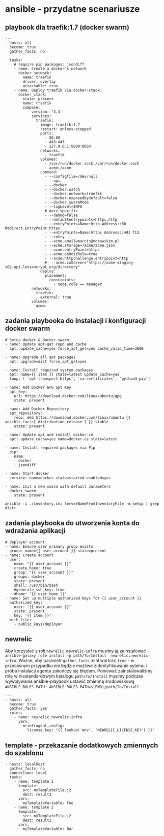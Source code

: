 # ansible - przydatne scenariusze

## playbook dla traefik:1.7 (docker swarm)

```
---
- hosts: all
  become: true
  gather_facts: no

  tasks:
    # require pip packages: jsondiff
    - name: Create a docker's network
      docker_network:
        name: traefik
        driver: overlay
        attachable: true
    - name: Deploy traefik via docker-stack
      docker_stack:
        state: present
        name: traefik
        compose:
          - version: '3.3'
            services:
              traefik:
                image: traefik:1.7
                restart: unless-stopped
                ports:
                  - 80:80
                  - 443:443
                  - 127.0.0.1:8080:8080
                networks:
                  - traefik
                volumes:
                  - /var/run/docker.sock:/var/run/docker.sock
                  - acme:/acme
                command:
                  - --configfile=/dev/null
                  - --api
                  - --docker
                  - --docker.watch
                  - --docker.network=traefik
                  - --docker.exposedbydefault=false
                  - --docker.swarmMode
                  - --logLevel=INFO
                  # more specific
                  - --debug=false
                  - --defaultentrypoints=https,http
                  - --entryPoints=Name:http Address::80 Redirect.EntryPoint:https
                  - --entryPoints=Name:https Address::443 TLS
                  - --retry
                  - --acme.email=marcin@morawskim.pl
                  - --acme.storage=/acme/acme.json
                  - --acme.entryPoint=https
                  - --acme.onHostRule=true
                  - --acme.httpchallenge.entrypoint=http
                  #- --acme.caServer="https://acme-staging-v02.api.letsencrypt.org/directory"
                deploy:
                  placement:
                    constraints:
                      - node.role == manager
            networks:
              traefik:
                external: true
            volumes:
              acme:
```

## zadania playbooka do instalacji i konfiguracji docker swarm

```
# Setup docker & docker swarm
- name: Update apt-get repo and cache
  apt: update_cache=yes force_apt_get=yes cache_valid_time=3600

- name: Upgrade all apt packages
  apt: upgrade=dist force_apt_get=yes

- name: Install required system packages
  apt: name={{ item }} state=latest update_cache=yes
  loop: [ 'apt-transport-https', 'ca-certificates', 'python3-pip']

- name: Add Docker GPG apt Key
  apt_key:
    url: https://download.docker.com/linux/ubuntu/gpg
    state: present

- name: Add Docker Repository
  apt_repository:
    repo: deb https://download.docker.com/linux/ubuntu {{ ansible_facts['distribution_release'] }} stable
    state: present

- name: Update apt and install docker-ce
  apt: update_cache=yes name=docker-ce state=latest

- name: Install required packages via Pip
  pip:
    name:
    - docker
    - jsondiff

- name: Start docker
  service: name=docker state=started enabled=yes

- name: Init a new swarm with default parameters
  docker_swarm:
    state: present
```

`ansible -i ./inventory.ini ServerNameFromInventoryFile -m setup | grep distr`

## zadania playbooka do utworzenia konta do wdrażania aplikacji

```
# deployer account
- name: Ensure user primary group exists
  group: name={{ user_account }} state=present
- name: Create account
  user:
    name: "{{ user_account }}"
    create_home: true
    group: "{{ user_account }}"
    groups: docker
    state: present
    shell: /usr/bin/bash
    #generate_ssh_key: true
    #home: "{{ user_home }}"
- name: Set up multiple authorized keys for {{ user_account }}
  authorized_key:
    user: "{{ user_account }}"
    state: present
    key: '{{ item }}'
  with_file:
    - public_keys/deployer
```

## newrelic

Aby korzystać z roli `newrelic.newrelic-infra` musimy ją zainstalować - `ansible-galaxy role install -p path/To/Install  newrelic.newrelic-infra`.
Ważne, aby parametr `gather_facts` miał wartość `true` - w przeciwnym przypadku nie będzie możliwe zidentyfikowanie sytemu i próba instalacji agenta zakończy się błędem.
Ponieważ zainstalowaliśmy rolę w niestandardowym katalogu `path/To/Install` musimy podczas wywoływania ansible-playbook ustawić zmienną środowiskową `ANSIBLE_ROLES_PATH` - `ANSIBLE_ROLES_PATH=$(PWD)/path/To/Install`

```
---
- hosts: all
  become: true
  gather_facts: yes
  roles:
    - name: newrelic.newrelic-infra
      vars:
        nrinfragent_config:
          license_key: "{{ lookup('env', 'NEWRELIC_LICENSE_KEY') }}"
```

## template - przekazanie dodatkowych zmiennych do szablonu

```
- hosts: localhost
  gather_facts: no
  connection: local
  tasks:
    - name: template 1
      template:
        src: myTemplateFile.j2
        dest: result1
      vars:
        myTemplateVariable: Foo
    - name: template 2
      template:
        src: myTemplateFile.j2
        dest: result2
      vars:
        myTemplateVariable: Bar
```
